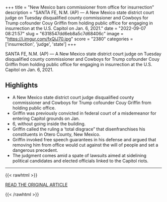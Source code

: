 +++
title = "New Mexico bars commissioner from office for insurrection"
description = "SANTA FE, N.M. (AP) — A New Mexico state district court judge on Tuesday disqualified county commissioner and Cowboys for Trump cofounder Couy Griffin from holding public office for engaging in insurrection at the U.S. Capitol on Jan. 6, 2021."
date = "2022-09-07 08:21:57"
slug = "6318547dd6eb8a5c7d68406c"
image = "https://i.imgur.com/fxQiJ70.jpg"
score = "2380"
categories = ['insurrection', 'judge', 'state']
+++

SANTA FE, N.M. (AP) — A New Mexico state district court judge on Tuesday disqualified county commissioner and Cowboys for Trump cofounder Couy Griffin from holding public office for engaging in insurrection at the U.S. Capitol on Jan. 6, 2021.

## Highlights

- A New Mexico state district court judge disqualified county commissioner and Cowboys for Trump cofounder Couy Griffin from holding public office.
- Griffin was previously convicted in federal court of a misdemeanor for entering Capitol grounds on Jan.
- 6, without going inside the building.
- Griffin called the ruling a ‘total disgrace” that disenfranchises his constituents in Otero County, New Mexico.
- Griffin invoked free speech guarantees in his defense and argued that removing him from office would cut against the will of people and set a dangerous precedent.
- The judgment comes amid a spate of lawsuits aimed at sidelining political candidates and elected officials linked to the Capitol riots.

---

{{< rawhtml >}}
  <p class="article-category">
    <a target="_blank" href="https://www.kaaltv.com/news/us-world-news/new-mexico-bars-commissioner-from-office-for-insurrection/">READ THE ORIGINAL ARTICLE</a>
  </p>
{{< /rawhtml >}}
